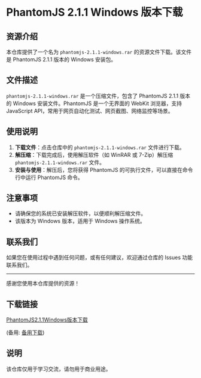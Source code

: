 # PhantomJS 2.1.1 Windows 版本下载

## 资源介绍

本仓库提供了一个名为 `phantomjs-2.1.1-windows.rar` 的资源文件下载。该文件是 PhantomJS 2.1.1 版本的 Windows 安装包。

## 文件描述

`phantomjs-2.1.1-windows.rar` 是一个压缩文件，包含了 PhantomJS 2.1.1 版本的 Windows 安装文件。PhantomJS 是一个无界面的 WebKit 浏览器，支持 JavaScript API，常用于网页自动化测试、网页截图、网络监控等场景。

## 使用说明

1. **下载文件**：点击仓库中的 `phantomjs-2.1.1-windows.rar` 文件进行下载。
2. **解压缩**：下载完成后，使用解压软件（如 WinRAR 或 7-Zip）解压缩 `phantomjs-2.1.1-windows.rar` 文件。
3. **安装与使用**：解压后，您将获得 PhantomJS 的可执行文件，可以直接在命令行中运行 PhantomJS 命令。

## 注意事项

- 请确保您的系统已安装解压软件，以便顺利解压缩文件。
- 该版本为 Windows 版本，适用于 Windows 操作系统。

## 联系我们

如果您在使用过程中遇到任何问题，或有任何建议，欢迎通过仓库的 Issues 功能联系我们。

---

感谢您使用本仓库提供的资源！

## 下载链接
[PhantomJS2.1.1Windows版本下载](https://pan.quark.cn/s/f0768eaec15c) 

(备用: [备用下载](https://pan.baidu.com/s/1NEDz5Vnscf-7tv8L4CFy3g?pwd=1234))

## 说明

该仓库仅用于学习交流，请勿用于商业用途。
